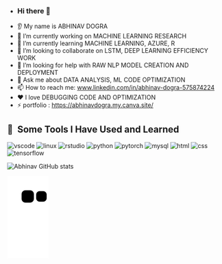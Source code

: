 - ### Hi there 👋
* 👂 My name is ABHINAV DOGRA
* 🔭 I’m currently working on MACHINE LEARNING RESEARCH
* 🌱 I’m currently learning MACHINE LEARNING, AZURE, R
* 🤝 I’m looking to collaborate on LSTM, DEEP LEARNING EFFICIENCY WORK
* 🤔 I’m looking for help with RAW NLP MODEL CREATION AND DEPLOYMENT
* 💬 Ask me about DATA ANALYSIS, ML CODE OPTIMIZATION
* 📫 How to reach me: www.linkedin.com/in/abhinav-dogra-575874224
* ❤️ I love DEBUGGING CODE AND OPTIMIZATION
* ⚡ portfolio  :  https://abhinavdogra.my.canva.site/

<!---
Anshuldogra001/Anshuldogra001 is a ✨ special ✨ repository because its `README.md` (this file) appears on your GitHub profile.
You can click the Preview link to take a look at your changes.
--->

<h2> 🚀 &nbsp;Some Tools I Have Used and Learned</h2>
<p align="left">
<img src="https://cdn.jsdelivr.net/gh/devicons/devicon/icons/vscode/vscode-original.svg" alt="vscode" width="45" height="45"/>
<img src="https://cdn.jsdelivr.net/gh/devicons/devicon/icons/linux/linux-original.svg" alt="linux" width="45" height="45"/>
<img src="https://cdn.jsdelivr.net/gh/devicons/devicon/icons/rstudio/rstudio-original.svg" alt="rstudio" width="45" height="45"/>
<img src="https://cdn.jsdelivr.net/gh/devicons/devicon/icons/python/python-original-wordmark.svg" alt="python" width="45" height="45"/>
<img src="https://cdn.jsdelivr.net/gh/devicons/devicon/icons/pytorch/pytorch-original.svg" alt="pytorch" width="45" height="45"/>
<img src="https://cdn.jsdelivr.net/gh/devicons/devicon/icons/mysql/mysql-original-wordmark.svg" alt="mysql" width="45" height="45"/>
<img src="https://cdn.jsdelivr.net/gh/devicons/devicon/icons/html5/html5-original-wordmark.svg" alt="html" width="45" height="45"/>
<img src="https://cdn.jsdelivr.net/gh/devicons/devicon/icons/css3/css3-original-wordmark.svg" alt="css" width="45" height="45"/>
<img src="https://cdn.jsdelivr.net/gh/devicons/devicon/icons/tensorflow/tensorflow-original.svg" alt="tensorflow" width="45" height="45"/>

</p>


![Abhinav GitHub stats](https://github-readme-stats.vercel.app/api?username=Anshuldogra001&theme=dark&show_icons=true?theme=ambient_gradient)


![Snake animation](https://github.com/Anshuldogra001/Anshuldogra001/blob/output/github-contribution-grid-snake.svg)
